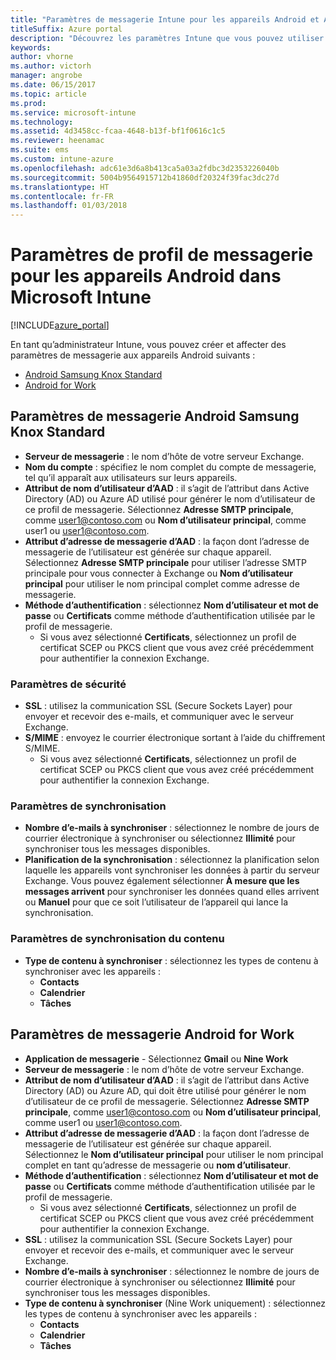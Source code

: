 ```yaml
---
title: "Paramètres de messagerie Intune pour les appareils Android et Android for Work"
titleSuffix: Azure portal
description: "Découvrez les paramètres Intune que vous pouvez utiliser pour configurer les connexions à la messagerie sur les appareils Android."
keywords: 
author: vhorne
ms.author: victorh
manager: angrobe
ms.date: 06/15/2017
ms.topic: article
ms.prod: 
ms.service: microsoft-intune
ms.technology: 
ms.assetid: 4d3458cc-fcaa-4648-b13f-bf1f0616c1c5
ms.reviewer: heenamac
ms.suite: ems
ms.custom: intune-azure
ms.openlocfilehash: adc61e3d6a8b413ca5a03a2fdbc3d2353226040b
ms.sourcegitcommit: 5004b9564915712b41860df20324f39fac3dc27d
ms.translationtype: HT
ms.contentlocale: fr-FR
ms.lasthandoff: 01/03/2018
---
```

# <a name="email-profile-settings-for-android--devices-in-microsoft-intune"></a>Paramètres de profil de messagerie pour les appareils Android dans Microsoft Intune

[!INCLUDE[azure_portal](./includes/azure_portal.md)]

En tant qu’administrateur Intune, vous pouvez créer et affecter des paramètres de messagerie aux appareils Android suivants :
- [Android Samsung Knox Standard](#android-samsung-knox-standard-email-settings)
- [Android for Work](#android-for-work-email-settings)

## <a name="android-samsung-knox-standard-email-settings"></a>Paramètres de messagerie Android Samsung Knox Standard
- **Serveur de messagerie** : le nom d’hôte de votre serveur Exchange.
- **Nom du compte** : spécifiez le nom complet du compte de messagerie, tel qu’il apparaît aux utilisateurs sur leurs appareils.
- **Attribut de nom d’utilisateur d’AAD** : il s’agit de l’attribut dans Active Directory (AD) ou Azure AD utilisé pour générer le nom d’utilisateur de ce profil de messagerie. Sélectionnez **Adresse SMTP principale**, comme user1@contoso.com ou **Nom d’utilisateur principal**, comme user1 ou user1@contoso.com.
- **Attribut d’adresse de messagerie d’AAD** : la façon dont l’adresse de messagerie de l’utilisateur est générée sur chaque appareil. Sélectionnez **Adresse SMTP principale** pour utiliser l’adresse SMTP principale pour vous connecter à Exchange ou **Nom d’utilisateur principal** pour utiliser le nom principal complet comme adresse de messagerie.
- **Méthode d’authentification** : sélectionnez **Nom d’utilisateur et mot de passe** ou **Certificats** comme méthode d’authentification utilisée par le profil de messagerie.
    - Si vous avez sélectionné **Certificats**, sélectionnez un profil de certificat SCEP ou PKCS client que vous avez créé précédemment pour authentifier la connexion Exchange.

### <a name="security-settings"></a>Paramètres de sécurité

- **SSL** : utilisez la communication SSL (Secure Sockets Layer) pour envoyer et recevoir des e-mails, et communiquer avec le serveur Exchange.
- **S/MIME** : envoyez le courrier électronique sortant à l’aide du chiffrement S/MIME.
    - Si vous avez sélectionné **Certificats**, sélectionnez un profil de certificat SCEP ou PKCS client que vous avez créé précédemment pour authentifier la connexion Exchange.

### <a name="synchronization-settings"></a>Paramètres de synchronisation

- **Nombre d’e-mails à synchroniser** : sélectionnez le nombre de jours de courrier électronique à synchroniser ou sélectionnez **Illimité** pour synchroniser tous les messages disponibles.
- **Planification de la synchronisation** : sélectionnez la planification selon laquelle les appareils vont synchroniser les données à partir du serveur Exchange. Vous pouvez également sélectionner **À mesure que les messages arrivent** pour synchroniser les données quand elles arrivent ou **Manuel** pour que ce soit l’utilisateur de l’appareil qui lance la synchronisation.

### <a name="content-sync-settings"></a>Paramètres de synchronisation du contenu

- **Type de contenu à synchroniser** : sélectionnez les types de contenu à synchroniser avec les appareils :
    - **Contacts**
    - **Calendrier**
    - **Tâches**

## <a name="android-for-work-email-settings"></a>Paramètres de messagerie Android for Work

- **Application de messagerie** - Sélectionnez **Gmail** ou **Nine Work**
- **Serveur de messagerie** : le nom d’hôte de votre serveur Exchange.
- **Attribut de nom d’utilisateur d’AAD** : il s’agit de l’attribut dans Active Directory (AD) ou Azure AD, qui doit être utilisé pour générer le nom d’utilisateur de ce profil de messagerie. Sélectionnez **Adresse SMTP principale**, comme user1@contoso.com ou **Nom d’utilisateur principal**, comme user1 ou user1@contoso.com.
- **Attribut d’adresse de messagerie d’AAD** : la façon dont l’adresse de messagerie de l’utilisateur est générée sur chaque appareil. Sélectionnez le **Nom d’utilisateur principal** pour utiliser le nom principal complet en tant qu’adresse de messagerie ou **nom d’utilisateur**.
- **Méthode d’authentification** : sélectionnez **Nom d’utilisateur et mot de passe** ou **Certificats** comme méthode d’authentification utilisée par le profil de messagerie.
    - Si vous avez sélectionné **Certificats**, sélectionnez un profil de certificat SCEP ou PKCS client que vous avez créé précédemment pour authentifier la connexion Exchange.
- **SSL** : utilisez la communication SSL (Secure Sockets Layer) pour envoyer et recevoir des e-mails, et communiquer avec le serveur Exchange.
- **Nombre d’e-mails à synchroniser** : sélectionnez le nombre de jours de courrier électronique à synchroniser ou sélectionnez **Illimité** pour synchroniser tous les messages disponibles.
- **Type de contenu à synchroniser** (Nine Work uniquement) : sélectionnez les types de contenu à synchroniser avec les appareils :
    - **Contacts**
    - **Calendrier**
    - **Tâches**
